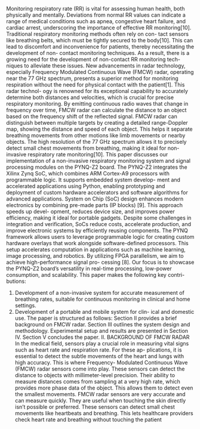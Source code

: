 Monitoring respiratory rate (RR) is vital for assessing
human health, both physically and mentally. Deviations from
normal RR values can indicate a range of medical conditions
such as apnea, congestive heart failure, and cardiac arrest,
underscoring the importance of effective RR monitoring[10].
Traditional respiratory monitoring methods often rely on con-
tact sensors like breathing belts, which must be tightly secured
to the body[10]. This can lead to discomfort and inconvenience
for patients, thereby necessitating the development of non-
contact monitoring techniques. As a result, there is a growing
need for the development of non-contact RR monitoring tech-
niques to alleviate these issues. New advancements in radar
technology, especially Frequency Modulated Continuous Wave
(FMCW) radar, operating near the 77 GHz spectrum, presents
a superior method for monitoring respiration without the need
for physical contact with the patient[1]. This radar technol-
ogy is renowned for its exceptional capability to accurately
determine both distances and velocities, which is crucial for
precise respiratory monitoring. By emitting continuous radio
waves that change in frequency over time, FMCW radar can
calculate the distance to an object based on the frequency shift
of the reflected signal.
FMCW radar can distinguish between multiple targets by
creating a detailed range-Doppler map, showing the distance
and speed of each object. This helps it separate breathing
movements from other motions like limb movements or
nearby objects. The high resolution of the 77 GHz spectrum
allows it to precisely detect small chest movements from
breathing, making it ideal for non-invasive respiratory rate
monitoring[10].
This paper discusses our implementation of a non-invasive
respiratory monitoring system and signal processing modules
on the PYNQ-Z2 board. The PYNQ-Z2 integrates the Xilinx
Zynq SoC, which combines ARM Cortex-A9 processors with
programmable logic. It supports embedded system develop-
ment and accelerated applications using Python, enabling
prototyping and deployment of custom hardware accelerators
and software algorithms for advanced applications. System on
Chip (SoC) design enhances modern electronics by combining
pre-made parts (IP blocks) [9]. This approach speeds up devel-
opment, reduces device size, and improves power efficiency,
making it ideal for portable gadgets. Despite some challenges
in integration and verification, SoCs reduce costs, accelerate
production, and improve electronic systems by efficiently
reusing components. The PYNQ framework allows users to
leverage programmable logic for creating custom hardware
overlays that work alongside software-defined processors. This
setup accelerates computation in applications such as machine
learning, image processing, and robotics. By utilizing FPGA
parallelism, we aim to achieve high-performance signal pro-
cessing [8]. Our focus is to showcase the PYNQ-Z2 board’s
versatility in real-time processing, low-power consumption,
and scalability. This paper makes the following key contri-
butions:
1) Development of a non-invasive system for accurate
measurement of breathing rates, suitable for continuous
monitoring in clinical and home settings.
2) Development of a portable and mobile system for clin-
ical and domestic use.
The paper is structured as follows: Section II provides a brief
background on FMCW radar. Section III outlines the system
design and methodology. Experimental setup and results are
presented in Section IV. Section V concludes the paper.
II. BACKGROUND OF FMCW RADAR
In the medical field, sensors play a crucial role in measuring
vital signs such as heart rate and respiration rate. For these ap-
plications, it is essential to detect the subtle movements of the
heart and lungs with high accuracy. This is where Frequency-
Modulated Continuous Wave (FMCW) radar sensors come
into play. These sensors can detect the distance to objects with
millimeter-level precision. Their ability to measure distances
comes from sampling at a very high rate, which provides more
phase data of the object. This allows them to detect even the
smallest movements.
FMCW radar sensors are very accurate and can measure
quickly. They are useful when touching the skin directly isn’t
possible or preferred. These sensors can detect small chest
movements like heartbeats and breathing. This lets healthcare
providers check heart rate and breathing without touching the
patient
